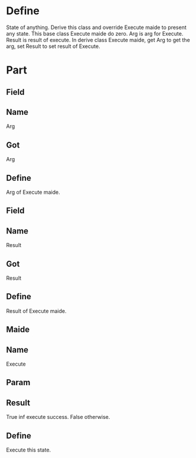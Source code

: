 # Define
State of anything. Derive this class and override Execute maide 
to present any state. This base class Execute maide do zero.
Arg is arg for Execute. Result is result of execute.
In derive class Execute maide, get Arg to get the arg, set Result to set result of Execute.
# Part
## Field
## Name
Arg
## Got
Arg
## Define
Arg of Execute maide.
## Field
## Name
Result
## Got
Result
## Define
Result of Execute maide.
## Maide
## Name
Execute
## Param
## Result
True inf execute success. False otherwise.
## Define
Execute this state.